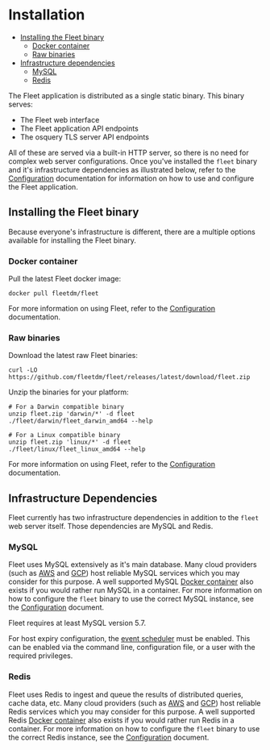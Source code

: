 # Installation
- [Installing the Fleet binary](#installing-the-fleet-binary)
  - [Docker container](#docker-container)
  - [Raw binaries](#raw-binaries)
- [Infrastructure dependencies](#infrastructure-dependencies)
	- [MySQL](#mysql)
  - [Redis](#redis)

The Fleet application is distributed as a single static binary. This binary serves:

- The Fleet web interface
- The Fleet application API endpoints
- The osquery TLS server API endpoints

All of these are served via a built-in HTTP server, so there is no need for complex web server configurations. Once you've installed the `fleet` binary and it's infrastructure dependencies as illustrated below, refer to the [Configuration](./2-Configuration.md) documentation for information on how to use and configure the Fleet application.

## Installing the Fleet binary

Because everyone's infrastructure is different, there are a multiple options available for installing the Fleet binary.

### Docker container

Pull the latest Fleet docker image:

```
docker pull fleetdm/fleet
```

For more information on using Fleet, refer to the [Configuration](./2-Configuration.md) documentation.

### Raw binaries

Download the latest raw Fleet binaries:

```
curl -LO https://github.com/fleetdm/fleet/releases/latest/download/fleet.zip
```

Unzip the binaries for your platform:

```
# For a Darwin compatible binary
unzip fleet.zip 'darwin/*' -d fleet
./fleet/darwin/fleet_darwin_amd64 --help

# For a Linux compatible binary
unzip fleet.zip 'linux/*' -d fleet
./fleet/linux/fleet_linux_amd64 --help
```

For more information on using Fleet, refer to the [Configuration](./2-Configuration.md) documentation.

## Infrastructure Dependencies

Fleet currently has two infrastructure dependencies in addition to the `fleet` web server itself. Those dependencies are MySQL and Redis.

### MySQL

Fleet uses MySQL extensively as it's main database. Many cloud providers (such as [AWS](https://aws.amazon.com/rds/mysql/) and [GCP](https://cloud.google.com/sql/)) host reliable MySQL services which you may consider for this purpose. A well supported MySQL [Docker container](https://hub.docker.com/_/mysql/) also exists if you would rather run MySQL in a container. For more information on how to configure the `fleet` binary to use the correct MySQL instance, see the [Configuration](./2-Configuration.md) document.

Fleet requires at least MySQL version 5.7.

For host expiry configuration, the [event scheduler](https://dev.mysql.com/doc/refman/5.7/en/events-overview.html) must be enabled. This can be enabled via the command line, configuration file, or a user with the required privileges.

### Redis

Fleet uses Redis to ingest and queue the results of distributed queries, cache data, etc. Many cloud providers (such as [AWS](https://aws.amazon.com/elasticache/) and [GCP](https://console.cloud.google.com/launcher/details/click-to-deploy-images/redis)) host reliable Redis services which you may consider for this purpose. A well supported Redis [Docker container](https://hub.docker.com/_/redis/) also exists if you would rather run Redis in a container. For more information on how to configure the `fleet` binary to use the correct Redis instance, see the [Configuration](./2-Configuration.md) document.
